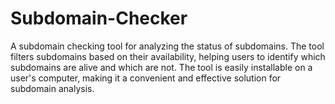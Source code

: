 # Subdomain-Checker
A subdomain checking tool for analyzing the status of subdomains. The tool filters subdomains based on their availability, helping users to identify which subdomains are alive and which are not. The tool is easily installable on a user's computer, making it a convenient and effective solution for subdomain analysis.

